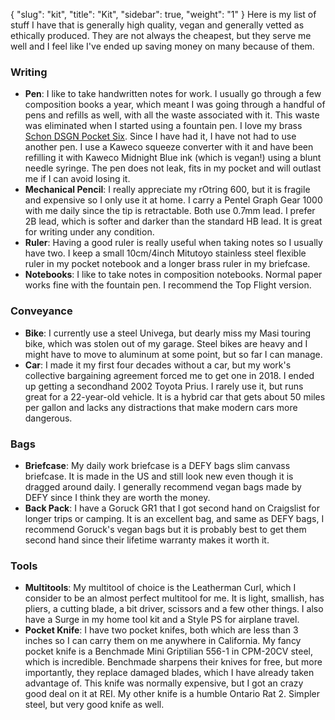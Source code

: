 {
	"slug": "kit",
    "title": "Kit",
    "sidebar": true,
    "weight": "1"
}
Here is my list of stuff I have that is generally high quality, vegan and generally vetted as ethically produced. They are not always the cheapest, but they serve me well and I feel like I've ended up saving money on many because of them.

### Writing

* __Pen__: I like to take handwritten notes for work. I usually go through a few composition books a year, which meant I was going through a handful of pens and refills as well, with all the waste associated with it. This waste was eliminated when I started using a fountain pen. I love my brass [Schon DSGN Pocket Six](https://www.schondsgn.com/collections/fountain-pens/products/brass-pocket-six-fountain-pens). Since I have had it, I have not had to use another pen. I use a Kaweco squeeze converter with it and have been refilling it with Kaweco Midnight Blue ink (which is vegan!) using a blunt needle syringe. The pen does not leak, fits in my pocket and will outlast me if I can avoid losing it.
* __Mechanical Pencil__: I really appreciate my rOtring 600, but it is fragile and expensive so I only use it at home. I carry a Pentel Graph Gear 1000 with me daily since the tip is retractable. Both use 0.7mm lead. I prefer 2B lead, which is softer and darker than the standard HB lead. It is great for writing under any condition.
* __Ruler__: Having a good ruler is really useful when taking notes so I usually have two. I keep a small 10cm/4inch Mitutoyo stainless steel flexible ruler in my pocket notebook and a longer brass ruler in my briefcase. 
* __Notebooks__: I like to take notes in composition notebooks. Normal paper works fine with the fountain pen. I recommend the Top Flight version.

### Conveyance

* __Bike__: I currently use a steel Univega, but dearly miss my Masi touring bike, which was stolen out of my garage. Steel bikes are heavy and I might have to move to aluminum at some point, but so far I can manage.
* __Car__: I made it my first four decades without a car, but my work's collective bargaining agreement forced me to get one in 2018. I ended up getting a secondhand 2002 Toyota Prius. I rarely use it, but runs great for a 22-year-old vehicle. It is a hybrid car that gets about 50 miles per gallon and lacks any distractions that make modern cars more dangerous.

### Bags

* __Briefcase__: My daily work briefcase is a DEFY bags slim canvass briefcase. It is made in the US and still look new even though it is dragged around daily. I generally recommend vegan bags made by DEFY since I think they are worth the money.
* __Back Pack__: I have a Goruck GR1 that I got second hand on Craigslist for longer trips or camping. It is an excellent bag, and same as DEFY bags, I recommend Goruck's vegan bags but it is probably best to get them second hand since their lifetime warranty makes it worth it.

### Tools
* __Multitools__: My multitool of choice is the Leatherman Curl, which I consider to be an almost perfect multitool for me. It is light, smallish, has pliers, a cutting blade, a bit driver, scissors and a few other things. I also have a Surge in my home tool kit and a Style PS for airplane travel.
* __Pocket Knife__: I have two pocket knifes, both which are less than 3 inches so I can carry them on me anywhere in California. My fancy pocket knife is a Benchmade Mini Griptilian 556-1 in CPM-20CV steel, which is incredible. Benchmade sharpens their knives for free, but more importantly, they replace damaged blades, which I have already taken advantage of. This knife was normally expensive, but I got an crazy good deal on it at REI. My other knife is a humble Ontario Rat 2. Simpler steel, but very good knife as well.